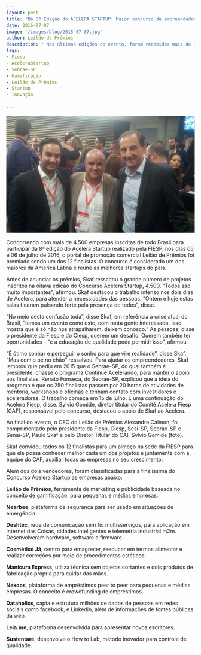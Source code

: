 ```yaml
---
layout: post
title: "Na 8ª Edição do ACELERA STARTUP: Maior concurso de empreendedorismo do BRASIL, realizado pela FIESP, a Startup LEILÃO DE PRÊMIOS, disputando com 4.500 Startups inscritas, foi classificada entre as 12 finalistas, posicionando-se como uma das melhores startups do país."
date: 2016-07-07
image: '/images/blog/2015-07-07.jpg'
author: Leilão de Prêmios
description: " Nas últimas edições do evento, foram recebidas mais de 11.500 inscrições de todo o Brasil e participaram mais de 400 mentores e mais de 250 investidores, sendo anjos, representantes de fundos de investimentos e empresas que trabalham com inovação aberta. Somando as edições anteriores, o evento já gerou investimentos de mais de R$ 5 milhões."
tags:
- Fiesp
- AceleraStartup
- Sebrae-SP
- Gamificação
- Leilão de Prêmios
- Startup
- Inovação

---
```


![Alt text](/images/blog/2015-07-07.jpg "8ª Edição do Acelera Startup da FIESP.")




Concorrendo com mais de 4.500 empresas inscritas de todo Brasil para participar da 8ª edição do Acelera Startup realizado pela FIESP, nos dias 05 e 06 de julho de 2016, o portal de promoção comercial Leilão de Prêmios foi premiado sendo um dos 12 finalistas. O concurso é considerado um dos maiores da América Latina e reune as melhores startups do país.

Antes de anunciar os prêmios, Skaf ressaltou o grande número de projetos inscritos na oitava edição do Concurso Acelera Startup, 4.500. “Todos são muito importantes”, afirmou. Skaf destacou o trabalho intenso nos dois dias de Acelera, para atender a necessidades das pessoas. “Ontem e hoje estas salas ficaram pulsando forte pela presença de todos”, disse.

“No meio desta confusão toda”, disse Skaf, em referência à crise atual do Brasil, “temos um evento como este, com tanta gente interessada. Isso mostra que é só não nos atrapalharem, deixem conosco.” As pessoas, disse o presidente da Fiesp e do Ciesp, querem um desafio. Querem também ter oportunidades – “e a educação de qualidade pode permitir isso”, afirmou.

“É ótimo sonhar e perseguir o sonho para que vire realidade”, disse Skaf. “Mas com o pé no chão” ressalvou. Para ajudar os empreendedores, Skaf lembrou que pediu em 2015 que o Sebrae-SP, do qual também é presidente, criasse o programa Continue Acelerando, para manter o apoio aos finalistas. Renato Fonseca, do Sebrae-SP, explicou que a ideia do programa é que os 250 finalistas passem por 20 horas de atividades de mentoria, workshops e oficinas e tenham contato com investidores e aceleradoras. O trabalho começa em 15 de julho. É uma continuação do Acelera Fiesp, disse. Sylvio Gomide, diretor titular do Comitê Acelera Fiesp (CAF), responsável pelo concurso, destacou o apoio de Skaf ao Acelera.

Ao final do evento, o CEO do Leilão de Prêmios Alexandre Calmon, foi comprimentado pelo presidente da Fiesp, Ciesp, Sesi-SP, Sebrae-SP e Senai-SP, Paulo Skaf e pelo Diretor Titular do CAF Sylvio Gomide (foto).

Skaf convidou todos os 12 finalistas para um almoço na sede da FIESP para que ele possa conhecer melhor cada um dos projetos e juntamente com a equipe do CAF, auxiliar todas as empresas no seu crescimento.


Além dos dois vencedores, foram classificadas para a finalíssima do Concurso Acelera Startup as empresas abaixo:

<strong>Leilão de Prêmios</strong>, ferramenta de marketing e publicidade baseada no conceito de gamificação, para pequenas e médias empresas.

<strong>Nearbee</strong>, plataforma de segurança para ser usado em situações de emergência.

<strong>Deshtec</strong>, rede de comunicação sem fio multisserviços, para aplicação em Internet das Coisas, cidades inteligentes e telemetria industrial m2m. Desenvolveram hardware, software e firmware.

<strong>Cosmético Já</strong>, centro para emagrecer, reeducar em termos alimentar e realizar correções por meio de procedimentos estéticos.

<strong>Manicura Express</strong>, utiliza técnica sem objetos cortantes e dois produtos de fabricação própria para cuidar das mãos.

<strong>Nexoos</strong>, plataforma de empréstimos peer to peer para pequenas e médias empresas. O conceito é crowdfunding de empréstimos.

<strong>Dataholics</strong>, capta e estrutura milhões de dados de pessoas em redes sociais como facebook, e Linkedin, além de informações de fontes públicas da web.

<strong>Leia.me</strong>, plataforma desenvolvida para apresentar novos escritores.

<strong>Sustentare</strong>, desenvolve o How to Lab, método inovador para controle de qualidade.





